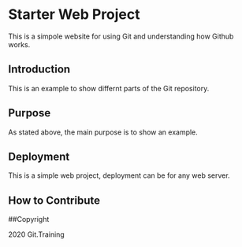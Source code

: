 # Starter Web Project
This is a simpole website for using Git and understanding how Github works.
## Introduction
This is an example to show differnt parts of the Git repository.
## Purpose
As stated above, the main purpose is to show an example.
## Deployment
This is a simple web project, deployment can be for any web server.
## How to Contribute

##Copyright

2020 Git.Training